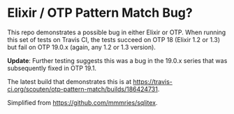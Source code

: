 Elixir / OTP Pattern Match Bug?
===============================

This repo demonstrates a possible bug in either Elixir or OTP. When running this
set of tests on Travis CI, the tests succeed on OTP 18 (Elixir 1.2 or 1.3) but
fail on OTP 19.0.x (again, any 1.2 or 1.3 version).

**Update**: Further testing suggests this was a bug in the 19.0.x series that was subsequently fixed in OTP 19.1.

The latest build that demonstrates this is at https://travis-ci.org/scouten/otp-pattern-match/builds/186424731.

Simplified from https://github.com/mmmries/sqlitex.


